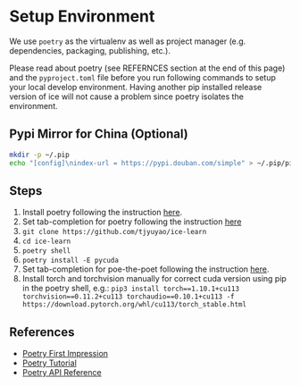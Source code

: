 # Setup Environment

We use `poetry` as the virtualenv as well as project manager (e.g. dependencies, packaging, publishing, etc.).

Please read about poetry (see REFERNCES section at the end of this page) and the `pyproject.toml` file before you run following commands to setup your local develop environment. Having another pip installed release version of ice will not cause a problem since poetry isolates the environment.


## Pypi Mirror for China (Optional)

```bash
mkdir -p ~/.pip
echo "[config]\nindex-url = https://pypi.douban.com/simple" > ~/.pip/pip.conf
```

## Steps

1. Install poetry following the instruction [here](https://python-poetry.org/docs/#installation).
1. Set tab-completion for poetry following the instruction [here](https://python-poetry.org/docs/master/#enable-tab-completion-for-bash-fish-or-zsh)
1. `git clone https://github.com/tjyuyao/ice-learn`
1. `cd ice-learn`
1. `poetry shell`
3. `poetry install -E pycuda`
4. Set tab-completion for poe-the-poet following the instruction [here](https://github.com/nat-n/poethepoet#enable-tab-completion-for-your-shell).
5. Install torch and torchvision manually for correct cuda version using pip in the poetry shell, e.g.:
    `pip3 install torch==1.10.1+cu113 torchvision==0.11.2+cu113 torchaudio==0.10.1+cu113 -f https://download.pytorch.org/whl/cu113/torch_stable.html`

## References

- [Poetry First Impression](https://python-poetry.org/)
- [Poetry Tutorial](https://towardsdatascience.com/how-to-effortlessly-publish-your-python-package-to-pypi-using-poetry-44b305362f9f)
- [Poetry API Reference](https://python-poetry.org/docs/cli/)
